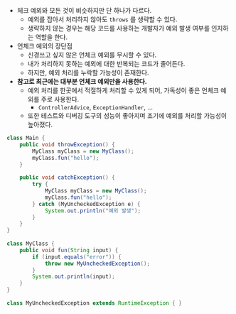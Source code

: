 - 체크 예외와 모든 것이 비슷하지만 단 하나가 다르다.
	- 예외를 잡아서 처리하지 않아도 `throws` 를 생략할 수 있다.
	- 생략하지 않는 경우는 해당 코드를 사용하는 개발자가 예외 발생 여부를 인지하는 역할을 한다.
- 언체크 예외의 장단점
	- 신경쓰고 싶지 않은 언체크 예외를 무시할 수 있다.
	- 내가 처리하지 못하는 예외에 대한 반복되는 코드가 줄어든다.
	- 하지만, 예외 처리를 누락할 가능성이 존재한다.
- **참고로 최근에는 대부분 언체크 예외만을 사용한다.**
	- 예외 처리를 한곳에서 적절하게 처리할 수 있게 되어, 가독성이 좋은 언체크 예외를 주로 사용한다.
		- `ControllerAdvice`, `ExceptionHandler`, ...
	- 또한 테스트와 디버깅 도구의 성능이 좋아지며 조기에 예외를 처리할 가능성이 높아졌다.
```java
class Main {  
    public void throwException() {  
        MyClass myClass = new MyClass();  
        myClass.fun("hello");  
    }  
      
    public void catchException() {  
        try {  
            MyClass myClass = new MyClass();  
            myClass.fun("hello");  
        } catch (MyUncheckedException e) {  
            System.out.println("예외 발생");  
        }  
    }  
}  
  
class MyClass {  
    public void fun(String input) {  
        if (input.equals("error")) {  
            throw new MyUncheckedException();  
        }  
        System.out.println(input);  
    }  
}  
  
class MyUncheckedException extends RuntimeException { }
```